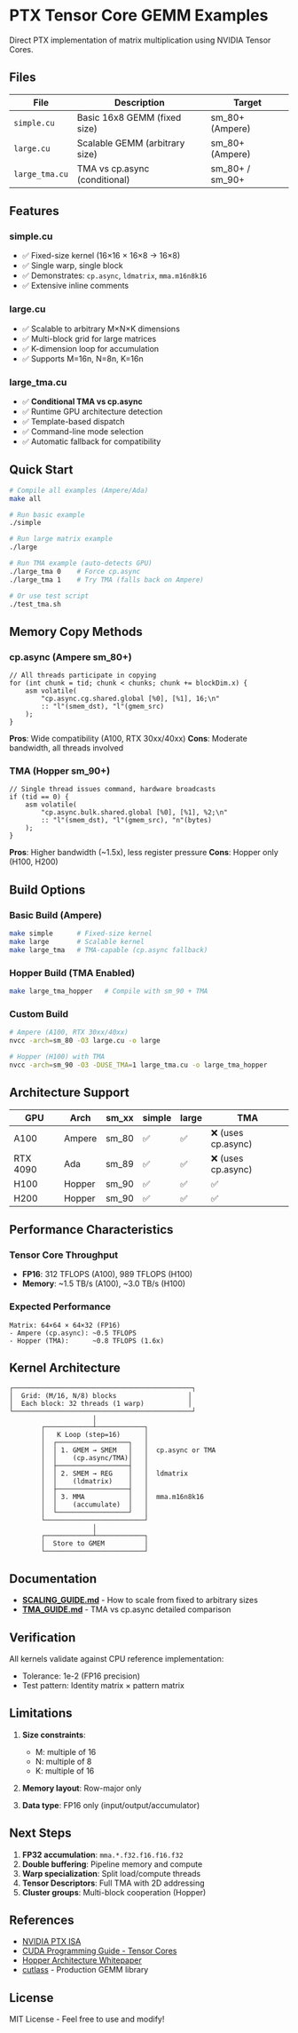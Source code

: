 # PTX Tensor Core GEMM Examples

Direct PTX implementation of matrix multiplication using NVIDIA Tensor Cores.

## Files

| File | Description | Target |
|------|-------------|--------|
| `simple.cu` | Basic 16x8 GEMM (fixed size) | sm_80+ (Ampere) |
| `large.cu` | Scalable GEMM (arbitrary size) | sm_80+ (Ampere) |
| `large_tma.cu` | TMA vs cp.async (conditional) | sm_80+ / sm_90+ |

## Features

### simple.cu
- ✅ Fixed-size kernel (16×16 × 16×8 → 16×8)
- ✅ Single warp, single block
- ✅ Demonstrates: `cp.async`, `ldmatrix`, `mma.m16n8k16`
- ✅ Extensive inline comments

### large.cu
- ✅ Scalable to arbitrary M×N×K dimensions
- ✅ Multi-block grid for large matrices
- ✅ K-dimension loop for accumulation
- ✅ Supports M=16n, N=8n, K=16n

### large_tma.cu
- ✅ **Conditional TMA vs cp.async**
- ✅ Runtime GPU architecture detection
- ✅ Template-based dispatch
- ✅ Command-line mode selection
- ✅ Automatic fallback for compatibility

## Quick Start

```bash
# Compile all examples (Ampere/Ada)
make all

# Run basic example
./simple

# Run large matrix example
./large

# Run TMA example (auto-detects GPU)
./large_tma 0    # Force cp.async
./large_tma 1    # Try TMA (falls back on Ampere)

# Or use test script
./test_tma.sh
```

## Memory Copy Methods

### cp.async (Ampere sm_80+)
```cuda
// All threads participate in copying
for (int chunk = tid; chunk < chunks; chunk += blockDim.x) {
    asm volatile(
        "cp.async.cg.shared.global [%0], [%1], 16;\n"
        :: "l"(smem_dst), "l"(gmem_src)
    );
}
```

**Pros**: Wide compatibility (A100, RTX 30xx/40xx)
**Cons**: Moderate bandwidth, all threads involved

### TMA (Hopper sm_90+)
```cuda
// Single thread issues command, hardware broadcasts
if (tid == 0) {
    asm volatile(
        "cp.async.bulk.shared.global [%0], [%1], %2;\n"
        :: "l"(smem_dst), "l"(gmem_src), "n"(bytes)
    );
}
```

**Pros**: Higher bandwidth (~1.5x), less register pressure
**Cons**: Hopper only (H100, H200)

## Build Options

### Basic Build (Ampere)
```bash
make simple      # Fixed-size kernel
make large       # Scalable kernel
make large_tma   # TMA-capable (cp.async fallback)
```

### Hopper Build (TMA Enabled)
```bash
make large_tma_hopper   # Compile with sm_90 + TMA
```

### Custom Build
```bash
# Ampere (A100, RTX 30xx/40xx)
nvcc -arch=sm_80 -O3 large.cu -o large

# Hopper (H100) with TMA
nvcc -arch=sm_90 -O3 -DUSE_TMA=1 large_tma.cu -o large_tma_hopper
```

## Architecture Support

| GPU | Arch | sm_xx | simple | large | TMA |
|-----|------|-------|--------|-------|-----|
| A100 | Ampere | sm_80 | ✅ | ✅ | ❌ (uses cp.async) |
| RTX 4090 | Ada | sm_89 | ✅ | ✅ | ❌ (uses cp.async) |
| H100 | Hopper | sm_90 | ✅ | ✅ | ✅ |
| H200 | Hopper | sm_90 | ✅ | ✅ | ✅ |

## Performance Characteristics

### Tensor Core Throughput
- **FP16**: 312 TFLOPS (A100), 989 TFLOPS (H100)
- **Memory**: ~1.5 TB/s (A100), ~3.0 TB/s (H100)

### Expected Performance
```
Matrix: 64×64 × 64×32 (FP16)
- Ampere (cp.async): ~0.5 TFLOPS
- Hopper (TMA):      ~0.8 TFLOPS (1.6x)
```

## Kernel Architecture

```
┌─────────────────────────────────────────────┐
│  Grid: (M/16, N/8) blocks                  │
│  Each block: 32 threads (1 warp)           │
└─────────────────────────────────────────────┘
                     │
        ┌────────────┴────────────┐
        │   K Loop (step=16)      │
        │  ┌──────────────────┐   │
        │  │ 1. GMEM → SMEM   │   │  cp.async or TMA
        │  │    (cp.async/TMA)│   │
        │  ├──────────────────┤   │
        │  │ 2. SMEM → REG    │   │  ldmatrix
        │  │    (ldmatrix)    │   │
        │  ├──────────────────┤   │
        │  │ 3. MMA           │   │  mma.m16n8k16
        │  │    (accumulate)  │   │
        │  └──────────────────┘   │
        └─────────────────────────┘
                     │
        ┌────────────┴────────────┐
        │  Store to GMEM          │
        └─────────────────────────┘
```

## Documentation

- **[SCALING_GUIDE.md](SCALING_GUIDE.md)** - How to scale from fixed to arbitrary sizes
- **[TMA_GUIDE.md](TMA_GUIDE.md)** - TMA vs cp.async detailed comparison

## Verification

All kernels validate against CPU reference implementation:
- Tolerance: 1e-2 (FP16 precision)
- Test pattern: Identity matrix × pattern matrix

## Limitations

1. **Size constraints**:
   - M: multiple of 16
   - N: multiple of 8
   - K: multiple of 16

2. **Memory layout**: Row-major only

3. **Data type**: FP16 only (input/output/accumulator)

## Next Steps

1. **FP32 accumulation**: `mma.*.f32.f16.f16.f32`
2. **Double buffering**: Pipeline memory and compute
3. **Warp specialization**: Split load/compute threads
4. **Tensor Descriptors**: Full TMA with 2D addressing
5. **Cluster groups**: Multi-block cooperation (Hopper)

## References

- [NVIDIA PTX ISA](https://docs.nvidia.com/cuda/parallel-thread-execution/)
- [CUDA Programming Guide - Tensor Cores](https://docs.nvidia.com/cuda/cuda-c-programming-guide/index.html#wmma)
- [Hopper Architecture Whitepaper](https://resources.nvidia.com/en-us-tensor-core)
- [cutlass](https://github.com/NVIDIA/cutlass) - Production GEMM library

## License

MIT License - Feel free to use and modify!

